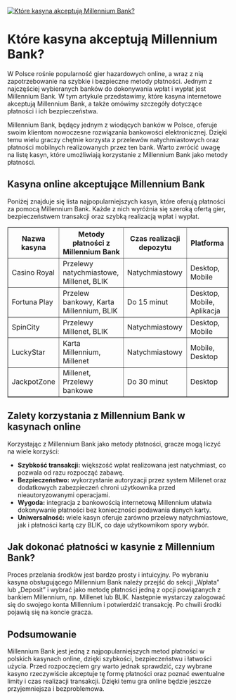 [![Które kasyna akceptują Millennium Bank?](https://123-caf.pages.dev/gitsignup.png)](https://vrmoo.ru/Bt82HjjY)

<h1>Które kasyna akceptują Millennium Bank?</h1> <p>W Polsce rośnie popularność gier hazardowych online, a wraz z nią zapotrzebowanie na szybkie i bezpieczne metody płatności. Jednym z najczęściej wybieranych banków do dokonywania wpłat i wypłat jest Millennium Bank. W tym artykule przedstawimy, które kasyna internetowe akceptują Millennium Bank, a także omówimy szczegóły dotyczące płatności i ich bezpieczeństwa.</p> <p>Millennium Bank, będący jednym z wiodących banków w Polsce, oferuje swoim klientom nowoczesne rozwiązania bankowości elektronicznej. Dzięki temu wielu graczy chętnie korzysta z przelewów natychmiastowych oraz płatności mobilnych realizowanych przez ten bank. Warto zwrócić uwagę na listę kasyn, które umożliwiają korzystanie z Millennium Bank jako metody płatności.</p>  <h2>Kasyna online akceptujące Millennium Bank</h2> <p>Poniżej znajduje się lista najpopularniejszych kasyn, które oferują płatności za pomocą Millennium Bank. Każde z nich wyróżnia się szeroką ofertą gier, bezpieczeństwem transakcji oraz szybką realizacją wpłat i wypłat.</p>  <table border="1" cellpadding="8" cellspacing="0" style="border-collapse: collapse; width: 100%;">   <thead>     <tr>       <th>Nazwa kasyna</th>       <th>Metody płatności z Millennium Bank</th>       <th>Czas realizacji depozytu</th>       <th>Platforma</th>     </tr>   </thead>   <tbody>     <tr>       <td>Casino Royal</td>       <td>Przelewy natychmiastowe, Millenet, BLIK</td>       <td>Natychmiastowy</td>       <td>Desktop, Mobile</td>     </tr>     <tr>       <td>Fortuna Play</td>       <td>Przelew bankowy, Karta Millennium, BLIK</td>       <td>Do 15 minut</td>       <td>Desktop, Mobile, Aplikacja</td>     </tr>     <tr>       <td>SpinCity</td>       <td>Przelewy Millenet, BLIK</td>       <td>Natychmiastowy</td>       <td>Desktop, Mobile</td>     </tr>     <tr>       <td>LuckyStar</td>       <td>Karta Millennium, Millenet</td>       <td>Natychmiastowy</td>       <td>Mobile, Desktop</td>     </tr>     <tr>       <td>JackpotZone</td>       <td>Millenet, Przelewy bankowe</td>       <td>Do 30 minut</td>       <td>Desktop</td>     </tr>   </tbody> </table>  <h2>Zalety korzystania z Millennium Bank w kasynach online</h2> <p>Korzystając z Millennium Bank jako metody płatności, gracze mogą liczyć na wiele korzyści:</p> <ul>   <li><strong>Szybkość transakcji:</strong> większość wpłat realizowana jest natychmiast, co pozwala od razu rozpocząć zabawę.</li>   <li><strong>Bezpieczeństwo:</strong> wykorzystanie autoryzacji przez system Millenet oraz dodatkowych zabezpieczeń chroni użytkownika przed nieautoryzowanymi operacjami.</li>   <li><strong>Wygoda:</strong> integracja z bankowością internetową Millennium ułatwia dokonywanie płatności bez konieczności podawania danych karty.</li>   <li><strong>Uniwersalność:</strong> wiele kasyn oferuje zarówno przelewy natychmiastowe, jak i płatności kartą czy BLIK, co daje użytkownikom spory wybór.</li> </ul>  <h2>Jak dokonać płatności w kasynie z Millennium Bank?</h2> <p>Proces przelania środków jest bardzo prosty i intuicyjny. Po wybraniu kasyna obsługującego Millennium Bank należy przejść do sekcji „Wpłata” lub „Deposit” i wybrać jako metodę płatności jedną z opcji powiązanych z bankiem Millennium, np. Millenet lub BLIK. Następnie wystarczy zalogować się do swojego konta Millennium i potwierdzić transakcję. Po chwili środki pojawią się na koncie gracza.</p>  <h2>Podsumowanie</h2> <p>Millennium Bank jest jedną z najpopularniejszych metod płatności w polskich kasynach online, dzięki szybkości, bezpieczeństwu i łatwości użycia. Przed rozpoczęciem gry warto jednak sprawdzić, czy wybrane kasyno rzeczywiście akceptuje tę formę płatności oraz poznać ewentualne limity i czas realizacji transakcji. Dzięki temu gra online będzie jeszcze przyjemniejsza i bezproblemowa.</p>